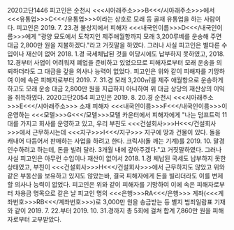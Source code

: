 2020고단1446
피고인은 순천시 <<<시아래주소>>>B<<</시아래주소>>>에서 <<<유통업>>>C<<</유통업>>>이라는 상호로 모래 등 골재 유통업을 하는 사람이다.
피고인은 2019. 7. 23.경 불상지에서 피해자 <<<내국인이름>>>D<<</내국인이름>>>에게 "광양 묘도에서 도착지인 제주애월항까지 모래 3,200루베를 운송해 주면 대금 2,800만 원을 지불하겠다."라고 거짓말을 하였다.
그러나 사실 피고인은 별다른 수입이나 재산이 없어 2018. 1.경 국세체납된 것을 이당시에도 납부하지 못하였고, 2018. 12.경부터 사업이 어려워져 폐업을 준비하고 있었으므로 피해자로부터 모래 운송을 의뢰하더라도 그 대금을 갚을 의사나 능력이 없었다.
피고인은 위와 같이 피해자를 기망하여 이에 속은 피해자로부터 2019. 7. 31.경 모래 3,200㎥를 제주 애월항으로 운송하게 하고도 모래 운송 대금 2,800만 원을 지급하지 아니하여 위 대금 상당의 재산상의 이익을 취득하였다.
2020고단2054
피고인은 2019. 8. 20.경 순천시 <<<시아래주소>>>E<<</시아래주소>>> 소재 피해자 <<<내국인이름>>>F<<</내국인이름>>>이 운영하는 <<<모텔>>>G<<</모텔>>>모텔 카운터에서 피해자에게 "나는 덤프트럭 11대를 가지고 회사를 운영하고 있고, 우리 부친도 <<<건설회사>>>H<<</건설회사>>>에서 근무하시는데 <<<지구>>>I<<</지구>>> 지구에 땅과 건물이 있다. 돌을 캐내어 다듬어서 판매하는 사업을 하려고 한다. 크릭샤(돌 깨는 기계)를 2019. 10. 말경 인수하려고 하는데, 돈을 빌려 달라. 3개월 내에 갚아주겠다."고 거짓말하였다.
그러나 사실 피고인은 아무런 수입이나 재산이 없어서 2018. 1.경 체납된 국세도 납부하지 못한 상태였고, 부친이 <<<건설회사>>>H<<</건설회사>>>에서 근무하지도 않았고 위와 같은 부동산을 보유하고 있지도 않았는바, 결국 피해자에게 돈을 빌리더라도 이를 변제할 의사나 능력이 없었다.
피고인은 위와 같이 피해자를 기망하여 이에 속은 피해자로부터 차용금 명목으로 같은 날 피고인 명의 <<<은행>>>RA<<</은행>>> 계좌(<<<계좌번호>>>RB<<</계좌번호>>>)로 3,000만 원을 송금받는 등 별지 범죄일람표 기재와 같이 2019. 7. 22.부터 2019. 10. 31.경까지 총 5회에 걸쳐 합계 7,860만 원을 피해자로부터 교부받았다.